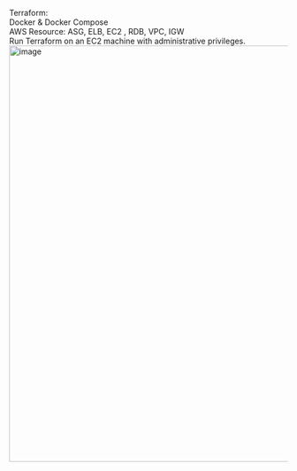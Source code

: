 Terraform:<br />
Docker & Docker Compose <br />
AWS Resource: ASG, ELB, EC2 , RDB,  VPC,  IGW  <br />
Run Terraform on an EC2 machine with administrative privileges. <br />
<img width="752" alt="image" src="https://github.com/user-attachments/assets/804c0dfb-8aae-467b-8813-9863f2ab083f" />
